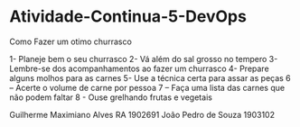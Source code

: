 # Atividade-Continua-5-DevOps
Como Fazer um  otimo  churrasco

1- Planeje bem o seu churrasco
2- Vá além do sal grosso no tempero
3- Lembre-se dos acompanhamentos ao fazer um churrasco
4- Prepare alguns molhos para as carnes
5- Use a técnica certa para assar as peças
6 – Acerte o volume de carne por pessoa
7 – Faça uma lista das carnes que não podem faltar
8 - Ouse grelhando frutas e vegetais


Guilherme Maximiano Alves RA 1902691
João Pedro de Souza 1903102
